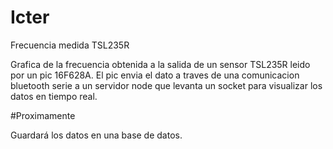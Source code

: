 # Icter
Frecuencia medida TSL235R

Grafica de la frecuencia obtenida a la salida de un sensor TSL235R leido por un pic 16F628A.
El pic envia el dato a traves de una comunicacion bluetooth serie a un servidor node que levanta un socket para visualizar los datos en tiempo real.

#Proximamente

Guardará los datos en una base de datos.
